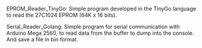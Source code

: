 EPROM_Reader_TinyGo: 
Simple program developed in the TinyGo language to read the 27C1024 EPROM (64K x 16 bits).


Serial_Reader_Golang:
Simple program for serial communication with Arduino Mega 2560, to read data from the buffer to dump into the console. And save a file in bin format.
